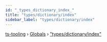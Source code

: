 ```yaml
---
id: "_types_dictionary_index_"
title: "types/dictionary/index"
sidebar_label: "types/dictionary/index"
---
```


[ts-tooling](../index.md) › [Globals](../globals.md) › ["types/dictionary/index"](_types_dictionary_index_.md)

